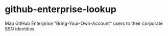 # github-enterprise-lookup

Map GitHub Enterprise "Bring-Your-Own-Account" users to their corporate SSO identities.
